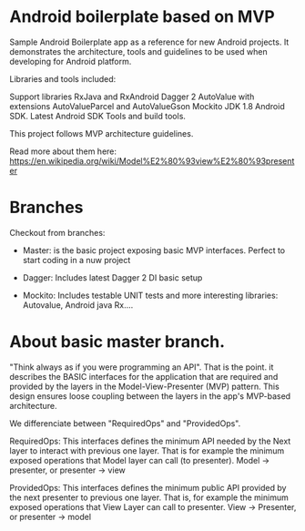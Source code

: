 # Android boilerplate based on MVP 

Sample Android Boilerplate app as a reference for new Android projects. 
It demonstrates the architecture, tools and guidelines to be used when developing for Android platform.


Libraries and tools included:

Support libraries
RxJava and RxAndroid
Dagger 2
AutoValue with extensions AutoValueParcel and AutoValueGson
Mockito
JDK 1.8
Android SDK.
Latest Android SDK Tools and build tools.

This project follows MVP architecture guidelines.

Read more about them here: https://en.wikipedia.org/wiki/Model%E2%80%93view%E2%80%93presenter

# Branches 

Checkout from branches:

- Master: is the basic project exposing basic MVP interfaces. Perfect to start coding in a nuw project

- Dagger: Includes latest Dagger 2 DI basic setup

- Mockito: Includes testable UNIT tests and more interesting libraries: Autovalue, Android java Rx....


# About basic master branch.
"Think always as if you were programming an API". That is the point. 
 it describes the BASIC interfaces for the application that are
  required and provided by the layers in the Model-View-Presenter
  (MVP) pattern.  This design ensures loose coupling between the
  layers in the app's MVP-based architecture.
  
  We differenciate between "RequiredOps" and "ProvidedOps". 
  
  RequiredOps:  This interfaces defines the minimum API needed by the
     Next layer to interact with previous one layer. That is for example the minimum exposed operations that Model layer can call 
     (to presenter).
     Model -> presenter, or presenter -> view
     
  ProvidedOps: This interfaces defines the minimum public API provided by the
     next presenter to previous one layer. That is, for example the minimum exposed operations that View Layer can call to presenter.
     View -> Presenter, or presenter -> model
